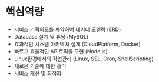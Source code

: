 # 핵심역량

- 서비스 기획의도를 파악하여 데이터 모델링 (ERD)
- Database 설계 및 튜닝 (MySQL)
- 효과적인 시스템 아키텍처 설계 (CloudPlatform, Docker)
- 빠르고 효율적인 API로직을 구현 (Node js)
- Linux환경에서의 작업관리 (Linux, SSL, Cron, ShellScripting)
- 새로운 기술에 대한 흥미
- 서비스 개선 및 최적화
